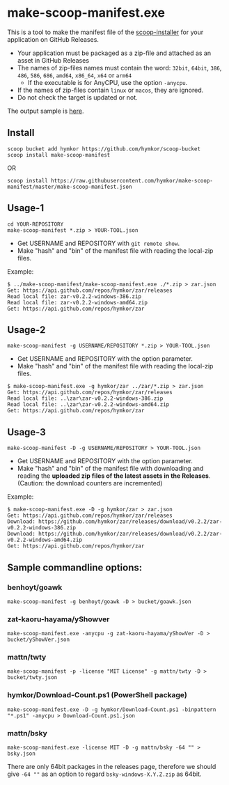 make-scoop-manifest.exe
=======================

This is a tool to make the manifest file of the [scoop-installer](https://scoop.sh) for your application on GitHub Releases.

- Your application must be packaged as a zip-file and attached as an asset in GitHub Releases
- The names of zip-files names must contain the word: `32bit`, `64bit`, `386`, `486`, `586`, `686`, `amd64`, `x86_64`, `x64` or `arm64`
    - If the executable is for AnyCPU, use the option `-anycpu`.
- If the names of zip-files contain `linux` or `macos`, they are ignored.
- Do not check the target is updated or not.

The output sample is [here](https://github.com/hymkor/make-scoop-manifest/blob/master/make-scoop-manifest.json).

Install
-------

```
scoop bucket add hymkor https://github.com/hymkor/scoop-bucket
scoop install make-scoop-manifest
```

OR

```
scoop install https://raw.githubusercontent.com/hymkor/make-scoop-manifest/master/make-scoop-manifest.json
```

Usage-1
-------

```
cd YOUR-REPOSITORY
make-scoop-manifest *.zip > YOUR-TOOL.json
```

- Get USERNAME and REPOSITORY with `git remote show`.
- Make "hash" and "bin" of the manifest file with reading the local-zip files.

Example:
```
$ ../make-scoop-manifest/make-scoop-manifest.exe ./*.zip > zar.json
Get: https://api.github.com/repos/hymkor/zar/releases
Read local file: zar-v0.2.2-windows-386.zip
Read local file: zar-v0.2.2-windows-amd64.zip
Get: https://api.github.com/repos/hymkor/zar
```

Usage-2
-------

```
make-scoop-manifest -g USERNAME/REPOSITORY *.zip > YOUR-TOOL.json
```

- Get USERNAME and REPOSITORY with the option parameter.
- Make "hash" and "bin" of the manifest file with reading the local-zip files.

```
$ make-scoop-manifest.exe -g hymkor/zar ../zar/*.zip > zar.json
Get: https://api.github.com/repos/hymkor/zar/releases
Read local file: ..\zar\zar-v0.2.2-windows-386.zip
Read local file: ..\zar\zar-v0.2.2-windows-amd64.zip
Get: https://api.github.com/repos/hymkor/zar
```

Usage-3
-------

```
make-scoop-manifest -D -g USERNAME/REPOSITORY > YOUR-TOOL.json
```

- Get USERNAME and REPOSITORY with the option parameter.
- Make "hash" and "bin" of the manifest file with downloading and reading the **uploaded zip files of the latest assets in the Releases**.  
  (Caution: the download counters are incremented)

Example:
```
$ make-scoop-manifest.exe -D -g hymkor/zar > zar.json
Get: https://api.github.com/repos/hymkor/zar/releases
Download: https://github.com/hymkor/zar/releases/download/v0.2.2/zar-v0.2.2-windows-386.zip
Download: https://github.com/hymkor/zar/releases/download/v0.2.2/zar-v0.2.2-windows-amd64.zip
Get: https://api.github.com/repos/hymkor/zar
```

Sample commandline options:
---------------------------

### benhoyt/goawk

```
make-scoop-manifest -g benhoyt/goawk -D > bucket/goawk.json
```

### zat-kaoru-hayama/yShowver

```
make-scoop-manifest.exe -anycpu -g zat-kaoru-hayama/yShowVer -D > bucket/yShowVer.json 
```

### mattn/twty

```
make-scoop-manifest -p -license "MIT License" -g mattn/twty -D > bucket/twty.json
```

### hymkor/Download-Count.ps1 (PowerShell package)

```
make-scoop-manifest.exe -D -g hymkor/Download-Count.ps1 -binpattern "*.ps1" -anycpu > Download-Count.ps1.json
```

### mattn/bsky

```
make-scoop-manifest.exe -license MIT -D -g mattn/bsky -64 "" > bsky.json
```

There are only 64bit packages in the releases page, therefore we should give `-64 ""` as an option to regard `bsky-windows-X.Y.Z.zip` as 64bit.
